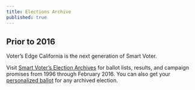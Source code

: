 ```yaml
---
title: Elections Archive
published: true
---
```


## Prior to 2016
Voter’s Edge California is the next generation of Smart Voter. 

Visit [Smart Voter’s Election Archives](http://www.smartvoter.org/voter/archives.html) for ballot lists, results, and campaign promises from 1996 through February 2016. You can also get your [personalized ballot](http://www.smartvoter.org/voter/search.html#ballot) for any archived election.
